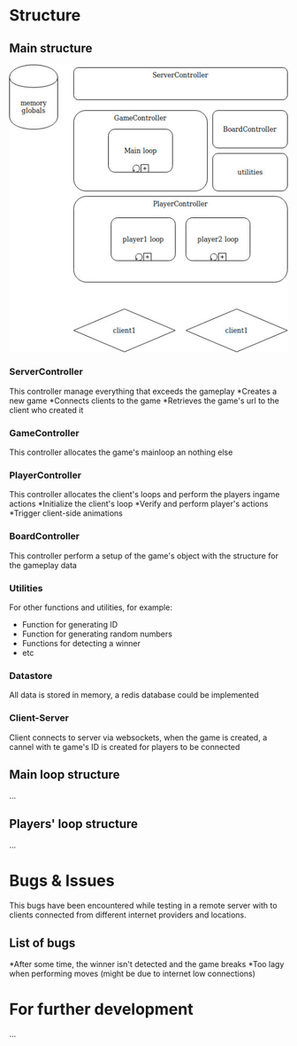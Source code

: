 # Structure
## Main structure
![alt text](https://raw.githubusercontent.com/RomeroCarranzaEmiliano/TicTacToeLink/master/main_structure.jpg)

### ServerController
This controller manage everything that exceeds the gameplay
*Creates a new game
*Connects clients to the game
*Retrieves the game's url to the client who created it

### GameController
This controller allocates the game's mainloop an nothing else

### PlayerController
This controller allocates the client's loops and perform the players ingame actions
*Initialize the client's loop
*Verify and perform player's actions
*Trigger client-side animations

### BoardController
This controller perform a setup of the game's object with the structure for the gameplay data

### Utilities
For other functions and utilities, for example:
- Function for generating ID
- Function for generating random numbers
- Functions for detecting a winner
- etc

### Datastore
All data is stored in memory, a redis database could be implemented

### Client-Server
Client connects to server via websockets, when the game is created, a cannel with te game's ID is created for players to be connected

## Main loop structure
...

## Players' loop structure
...

# Bugs & Issues
This bugs have been encountered while testing in a remote server with to clients connected from different internet providers and locations.
## List of bugs
*After some time, the winner isn't detected and the game breaks
*Too lagy when performing moves (might be due to internet low connections)

# For further development
...

